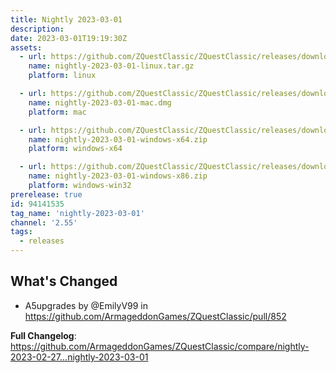 ```yaml
---
title: Nightly 2023-03-01
description: 
date: 2023-03-01T19:19:30Z
assets: 
  - url: https://github.com/ZQuestClassic/ZQuestClassic/releases/download/nightly-2023-03-01/nightly-2023-03-01-linux.tar.gz
    name: nightly-2023-03-01-linux.tar.gz
    platform: linux

  - url: https://github.com/ZQuestClassic/ZQuestClassic/releases/download/nightly-2023-03-01/nightly-2023-03-01-mac.dmg
    name: nightly-2023-03-01-mac.dmg
    platform: mac

  - url: https://github.com/ZQuestClassic/ZQuestClassic/releases/download/nightly-2023-03-01/nightly-2023-03-01-windows-x64.zip
    name: nightly-2023-03-01-windows-x64.zip
    platform: windows-x64

  - url: https://github.com/ZQuestClassic/ZQuestClassic/releases/download/nightly-2023-03-01/nightly-2023-03-01-windows-x86.zip
    name: nightly-2023-03-01-windows-x86.zip
    platform: windows-win32
prerelease: true
id: 94141535
tag_name: 'nightly-2023-03-01'
channel: '2.55'
tags:
  - releases
---
```


## What's Changed
* A5upgrades by @EmilyV99 in https://github.com/ArmageddonGames/ZQuestClassic/pull/852


**Full Changelog**: https://github.com/ArmageddonGames/ZQuestClassic/compare/nightly-2023-02-27...nightly-2023-03-01
